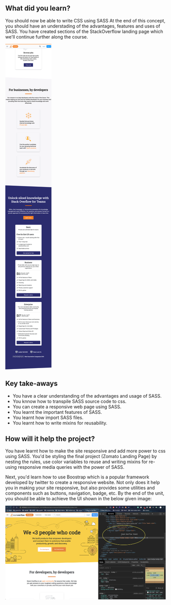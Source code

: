 ## What did you learn?

You should now be able to write CSS using SASS
At the end of this concept, you should have an understading of the advantages, features and uses of SASS. You have created sections of the StackOverflow landing page which we'll continue further along the course.

![final image](nesting/nesting.png)

## Key take-aways

- You have a clear understanding of the advantages and usage of SASS.
- You knnow how to transpile SASS source code to css.
- You can create a responsive web page using SASS.
- You learnt the important features of SASS.
- You learnt how import SASS files.
- You learnt how to write mixins for reusability.

## How will it help the project?

You have learnt how to make the site responsive and add more power to css using SASS. You'd be styling the final project (Zomato Landing Page) by nesting the rules, use color variables to reuse and writing mixins for re-using responsive media queries with the power of SASS.

Next, you'd learn how to use Boostrap which is a popular framework developed by twitter to create a responsive website. Not only does it help you in making your site responsive, but also provides some utilities and components such as buttons, navigation, badge, etc. By the end of the unit, you should be able to achieve the UI shown in the below given image:

![Bootstrap component](../3_Bootstrap/component/component.png)
